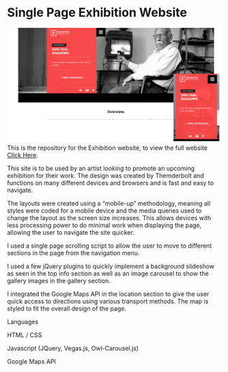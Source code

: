 # Single Page Exhibition Website
![Single Page Exhibition Website](desktop-mobile.png)
This is the repository for the Exhibition website, to view the full website [Click Here](http://doc.gold.ac.uk/~ma301co/Exhibition/). 

This site is to be used by an artist looking to promote an upcoming exhibition for their work. The design was created by Themderbolt and functions on many different devices and browsers and is fast and easy to navigate.

The layouts were created using a “mobile-up” methodology, meaning all styles were coded for a mobile device and the media queries used to change the layout as the screen size increases. This allows devices with less processing power to do minimal work when displaying the page, allowing the user to navigate the site quicker.

I used a single page scrolling script to allow the user to move to different sections in the page from the navigation menu. 

I used a few jQuery plugins to quickly implement a background slideshow as seen in the top info section as well as an image carousel to show the gallery images in the gallery section.

I integrated the Google Maps API in the location section to give the user quick access to directions using various transport methods. The map is styled to fit the overall design of the page.

Languages

HTML / CSS

Javascript (JQuery, Vegas.js, Owl-Carousel.js)

Google Maps API
